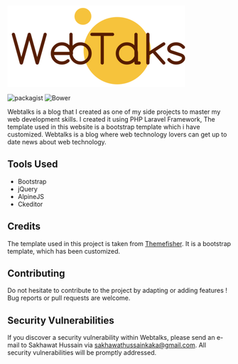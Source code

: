 ![logo](./public/images/logo.png)

![packagist](https://img.shields.io/packagist/v/laravel/framework)
![Bower](https://img.shields.io/bower/l/bootstrap)

Webtalks is a blog that I created as one of my side projects to master my web development skills. I created it using PHP Laravel Framework, The template used in this website is a bootstrap template which i have customized. Webtalks is a blog where web technology lovers can get up to date news about web technology.

## Tools Used

-   Bootstrap
-   jQuery
-   AlpineJS
-   Ckeditor

## Credits

The template used in this project is taken from [Themefisher](https://themefisher.com/). It is a bootstrap template, which has been customized.

## Contributing

Do not hesitate to contribute to the project by adapting or adding features ! Bug reports or pull requests are welcome.

## Security Vulnerabilities

If you discover a security vulnerability within Webtalks, please send an e-mail to Sakhawat Hussain via [sakhawathussainkaka@gmail.com](mailto:sakhawathussainkaka@gmail.com). All security vulnerabilities will be promptly addressed.
